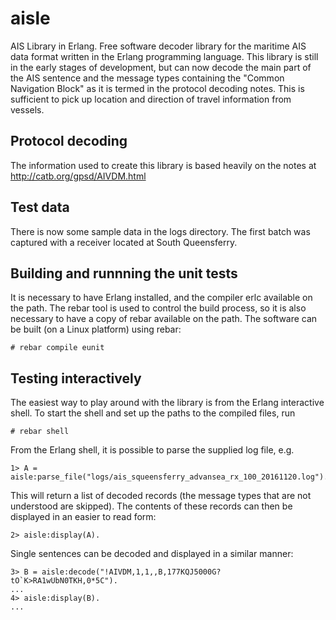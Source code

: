 # aisle
AIS Library in Erlang. Free software decoder library for the maritime AIS data format written in the Erlang programming language. This library is still in the early stages of development, but can now decode the main part of the AIS sentence and the message types containing the "Common Navigation Block" as it is termed in the protocol decoding notes. This is sufficient to pick up location and direction of travel information from vessels.

## Protocol decoding
The information used to create this library is based heavily on the notes at http://catb.org/gpsd/AIVDM.html

## Test data
There is now some sample data in the logs directory. The first batch was captured with a receiver located at South Queensferry. 

## Building and runnning the unit tests
It is necessary to have Erlang installed, and the compiler erlc available on the path. The rebar tool is used to control the build process, so it is also necessary to have a copy of rebar available on the path. The software can be built (on a Linux platform) using rebar:
```
# rebar compile eunit
```

## Testing interactively
The easiest way to play around with the library is from the Erlang interactive shell. To start the shell and set up the paths to the compiled files, run
```
# rebar shell
```
From the Erlang shell, it is possible to parse the supplied log file, e.g.
```
1> A = aisle:parse_file("logs/ais_squeensferry_advansea_rx_100_20161120.log").
```
This will return a list of decoded records (the message types that are not understood are skipped). The contents of these records can then be displayed in an easier to read form:
```
2> aisle:display(A). 
```
Single sentences can be decoded and displayed in a similar manner:
```
3> B = aisle:decode("!AIVDM,1,1,,B,177KQJ5000G?tO`K>RA1wUbN0TKH,0*5C").
...
4> aisle:display(B).
...
```

